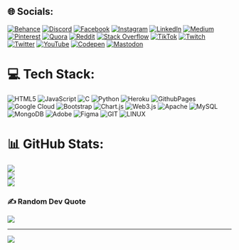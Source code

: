 
## 🌐 Socials:
[![Behance](https://img.shields.io/badge/Behance-1769ff?logo=behance&logoColor=white)](https://behance.net/jjbbb) [![Discord](https://img.shields.io/badge/Discord-%237289DA.svg?logo=discord&logoColor=white)](https://discord.gg/hhh) [![Facebook](https://img.shields.io/badge/Facebook-%231877F2.svg?logo=Facebook&logoColor=white)](https://facebook.com/bbbb) [![Instagram](https://img.shields.io/badge/Instagram-%23E4405F.svg?logo=Instagram&logoColor=white)](https://instagram.com/@atanu_on_fire) [![LinkedIn](https://img.shields.io/badge/LinkedIn-%230077B5.svg?logo=linkedin&logoColor=white)](https://linkedin.com/in/jsjsjs) [![Medium](https://img.shields.io/badge/Medium-12100E?logo=medium&logoColor=white)](https://medium.com/@ggggg) [![Pinterest](https://img.shields.io/badge/Pinterest-%23E60023.svg?logo=Pinterest&logoColor=white)](https://pinterest.com/hhhhh) [![Quora](https://img.shields.io/badge/Quora-%23B92B27.svg?logo=Quora&logoColor=white)](https://quora.com/profile/bbb) [![Reddit](https://img.shields.io/badge/Reddit-%23FF4500.svg?logo=Reddit&logoColor=white)](https://reddit.com/user/bbbb) [![Stack Overflow](https://img.shields.io/badge/-Stackoverflow-FE7A16?logo=stack-overflow&logoColor=white)](https://stackoverflow.com/users/nnnj) [![TikTok](https://img.shields.io/badge/TikTok-%23000000.svg?logo=TikTok&logoColor=white)](https://tiktok.com/@hhj) [![Twitch](https://img.shields.io/badge/Twitch-%239146FF.svg?logo=Twitch&logoColor=white)](https://twitch.tv/bbbhh) [![Twitter](https://img.shields.io/badge/Twitter-%231DA1F2.svg?logo=Twitter&logoColor=white)](https://twitter.com/bbbbh) [![YouTube](https://img.shields.io/badge/YouTube-%23FF0000.svg?logo=YouTube&logoColor=white)](https://youtube.com/@hbhhh) [![Codepen](https://img.shields.io/badge/Codepen-000000?style=for-the-badge&logo=codepen&logoColor=white)](https://codepen.io/bbbhh) [![Mastodon](https://img.shields.io/badge/-MASTODON-%232B90D9?style=for-the-badge&logo=mastodon&logoColor=white)](https://mastodon.social/@jjjj) 

# 💻 Tech Stack:
![HTML5](https://img.shields.io/badge/html5-%23E34F26.svg?style=for-the-badge&logo=html5&logoColor=white) ![JavaScript](https://img.shields.io/badge/javascript-%23323330.svg?style=for-the-badge&logo=javascript&logoColor=%23F7DF1E) ![C](https://img.shields.io/badge/c-%2300599C.svg?style=for-the-badge&logo=c&logoColor=white) ![Python](https://img.shields.io/badge/python-3670A0?style=for-the-badge&logo=python&logoColor=ffdd54) ![Heroku](https://img.shields.io/badge/heroku-%23430098.svg?style=for-the-badge&logo=heroku&logoColor=white) ![GithubPages](https://img.shields.io/badge/github%20pages-121013?style=for-the-badge&logo=github&logoColor=white) ![Google Cloud](https://img.shields.io/badge/GoogleCloud-%234285F4.svg?style=for-the-badge&logo=google-cloud&logoColor=white) ![Bootstrap](https://img.shields.io/badge/bootstrap-%238511FA.svg?style=for-the-badge&logo=bootstrap&logoColor=white) ![Chart.js](https://img.shields.io/badge/chart.js-F5788D.svg?style=for-the-badge&logo=chart.js&logoColor=white) ![Web3.js](https://img.shields.io/badge/web3.js-F16822?style=for-the-badge&logo=web3.js&logoColor=white) ![Apache](https://img.shields.io/badge/apache-%23D42029.svg?style=for-the-badge&logo=apache&logoColor=white) ![MySQL](https://img.shields.io/badge/mysql-%2300000f.svg?style=for-the-badge&logo=mysql&logoColor=white) ![MongoDB](https://img.shields.io/badge/MongoDB-%234ea94b.svg?style=for-the-badge&logo=mongodb&logoColor=white) ![Adobe](https://img.shields.io/badge/adobe-%23FF0000.svg?style=for-the-badge&logo=adobe&logoColor=white) ![Figma](https://img.shields.io/badge/figma-%23F24E1E.svg?style=for-the-badge&logo=figma&logoColor=white) ![GIT](https://img.shields.io/badge/Git-fc6d26?style=for-the-badge&logo=git&logoColor=white) ![LINUX](https://img.shields.io/badge/Linux-FCC624?style=for-the-badge&logo=linux&logoColor=black)
# 📊 GitHub Stats:
![](https://github-readme-stats.vercel.app/api?username=Atanu9729&theme=dark&hide_border=false&include_all_commits=true&count_private=false)<br/>
![](https://github-readme-streak-stats.herokuapp.com/?user=Atanu9729&theme=dark&hide_border=false)<br/>
![](https://github-readme-stats.vercel.app/api/top-langs/?username=Atanu9729&theme=dark&hide_border=false&include_all_commits=true&count_private=false&layout=compact)

### ✍️ Random Dev Quote
![](https://quotes-github-readme.vercel.app/api?type=horizontal&theme=radical)

---
[![](https://visitcount.itsvg.in/api?id=Atanu9729&icon=7&color=12)](https://visitcount.itsvg.in)

<!-- Proudly created with GPRM ( https://gprm.itsvg.in ) -->
